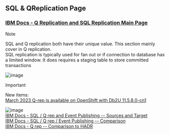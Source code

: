 ## SQL & QReplication Page
### [IBM Docs - Q Replication and SQL Replication Main Page](https://www.ibm.com/docs/en/idr/11.4.0?topic=q-replication-sql-replication)  
> [!NOTE]
> SQL and Q replication both have their unique value. This section mainly cover in Q replication.  
> SQL replication is typically used for fan out or if connection to database has a limited window. It does requires a staging table to store committed transactions

![image](https://github.com/user-attachments/assets/4eb24e55-0d6c-4e17-9c9e-36308c0a7a16)  

> [!IMPORTANT]
> New items:  
> [March 2023 Q-rep is available on OpenShift with Db2U 11.5.8.0-cn1](https://github.com/DimSumDev/replication/blob/main/SQL_and_Q_Replication/2023-03-13_Replication_Qrep_for%20OpenShift_Standalone.pdf)  

![image](https://github.com/user-attachments/assets/89fe0317-f24f-4e89-b2fe-eb10d36d632a)  
[IBM Docs - SQL / Q rep and Event Publishing -- Sources and Target](https://www.ibm.com/docs/en/idr/11.4.0?topic=overviews-supported-sources-targets)  
[IBM Docs - SQL / Q rep / Event Publishing -- Comparison](https://www.ibm.com/docs/en/idr/11.4.0?topic=overviews-comparison-q-replication-sql-replication-event-publishing)  
[IBM Docs - Q rep -- Comparison to HADR](https://www.ibm.com/docs/en/idr/11.4.0?topic=po-comparison-q-replication-high-availability-disaster-recovery-hadr)  
